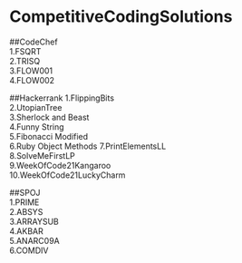 # CompetitiveCodingSolutions

##CodeChef  
1.FSQRT  
2.TRISQ  
3.FLOW001  
4.FLOW002  

##Hackerrank 
1.FlippingBits  
2.UtopianTree  
3.Sherlock and Beast  
4.Funny String  
5.Fibonacci Modified    
6.Ruby Object Methods
7.PrintElementsLL  
8.SolveMeFirstLP  
9.WeekOfCode21Kangaroo  
10.WeekOfCode21LuckyCharm 	

##SPOJ  
1.PRIME  
2.ABSYS  
3.ARRAYSUB  
4.AKBAR  
5.ANARC09A  
6.COMDIV  



